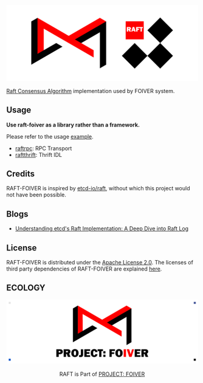 ![raft-foiver](./images/raft-foiver.png)

[Raft Consensus Algorithm](https://raft.github.io/) implementation used by FOIVER system.

## Usage

**Use raft-foiver as a library rather than a framework.**

Please refer to the usage [example](./example).

- [raftrpc](./raftrpc): RPC Transport
- [raftthrift](./raftthrift): Thrift IDL

## Credits

RAFT-FOIVER is inspired by [etcd-io/raft](https://github.com/etcd-io/raft), without which this project would not have been possible.

## Blogs

- [Understanding etcd's Raft Implementation: A Deep Dive into Raft Log](https://dev.to/justlorain/understanding-etcds-raft-implementation-a-deep-dive-into-raft-log-bdn)

## License

RAFT-FOIVER is distributed under the [Apache License 2.0](./LICENSE). The licenses of third party dependencies of RAFT-FOIVER are explained [here](./licenses).

## ECOLOGY

<p align="center">
<img src="https://github.com/justlorain/justlorain/blob/main/images/PROJECT-FOIVER.png" alt="PROJECT: FOIVER"/>
<br/><br/>
RAFT is Part of <a href="https://github.com/B1NARY-GR0UP">PROJECT: FOIVER</a>
</p>
